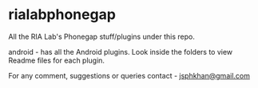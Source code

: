 rialabphonegap
==============

All the RIA Lab's Phonegap stuff/plugins under this repo. 

android - has all the Android plugins. Look inside the folders to view Readme files for each plugin.


For any comment, suggestions or queries contact - jsphkhan@gmail.com
